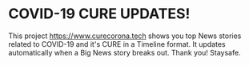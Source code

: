 # COVID-19 CURE UPDATES!

This project https://www.curecorona.tech shows you top News stories related to COVID-19 and it's CURE in a Timeline format. It updates automatically when a Big News story breaks out. 
Thank you!
Staysafe.
